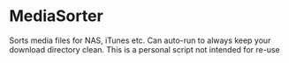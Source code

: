 MediaSorter
===========

Sorts media files for NAS, iTunes etc. Can auto-run to always keep your download directory clean. This is a personal script not intended for re-use
